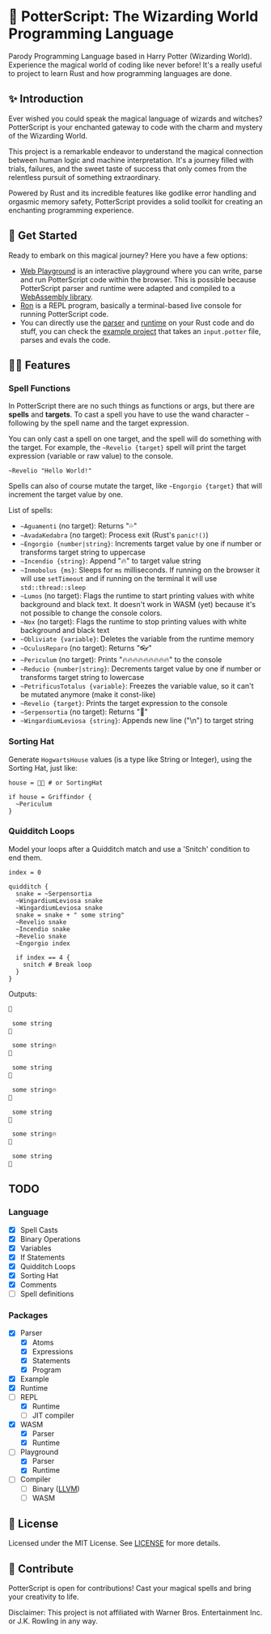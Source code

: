 # 🧙 PotterScript: The Wizarding World Programming Language

Parody Programming Language based in Harry Potter (Wizarding World). Experience the magical world of coding like never before! It's a really useful to project to learn Rust and how programming languages are done.

## ✨ Introduction

Ever wished you could speak the magical language of wizards and witches? PotterScript is your enchanted gateway to code with the charm and mystery of the Wizarding World.

This project is a remarkable endeavor to understand the magical connection between human logic and machine interpretation. It's a journey filled with trials, failures, and the sweet taste of success that only comes from the relentless pursuit of something extraordinary.

Powered by Rust and its incredible features like godlike error handling and orgasmic memory safety, PotterScript provides a solid toolkit for creating an enchanting programming experience.

## 🚀 Get Started

Ready to embark on this magical journey? Here you have a few options:

- [Web Playground](https://potterscript.fmiras.com) is an interactive playground where you can write, parse and run PotterScript code within the browser. This is possible because PotterScript parser and runtime were adapted and compiled to a [WebAssembly library](wasm).
- [Ron](ron) is a REPL program, basically a terminal-based live console for running PotterScript code.
- You can directly use the [parser](parser) and [runtime](runtime) on your Rust code and do stuff, you can check the [example project](example) that takes an `input.potter` file, parses and evals the code.

## 🧙‍♂️ Features

### Spell Functions

In PotterScript there are no such things as functions or args, but there are **spells** and **targets**. To cast a spell you have to use the wand character `~` following by the spell name and the target expression.

You can only cast a spell on one target, and the spell will do something with the target. For example, the `~Revelio {target}` spell will print the target expression (variable or raw value) to the console.

```potter
~Revelio "Hello World!"
```

Spells can also of course mutate the target, like `~Engorgio {target}` that will increment the target value by one.

List of spells:

- `~Aguamenti` (no target): Returns "💦"
- `~AvadaKedabra` (no target): Process exit (Rust's `panic!()`)
- `~Engorgio {number|string}`: Increments target value by one if number or transforms target string to uppercase
- `~Incendio {string}`: Append "🔥" to target value string
- `~Inmobolus {ms}`: Sleeps for `ms` milliseconds. If running on the browser it will use `setTimeout` and if running on the terminal it will use `std::thread::sleep`
- `~Lumos` (no target): Flags the runtime to start printing values with white background and black text. It doesn't work in WASM (yet) because it's not possible to change the console colors.
- `~Nox` (no target): Flags the runtime to stop printing values with white background and black text
- `~Obliviate {variable}`: Deletes the variable from the runtime memory
- `~OculusReparo` (no target): Returns "👓"
- `~Periculum` (no target): Prints "🔥🔥🔥🔥🔥🔥🔥🔥🔥" to the console
- `~Reducio {number|string}`: Decrements target value by one if number or transforms target string to lowercase
- `~PetrificusTotalus {variable}`: Freezes the variable value, so it can't be mutated anymore (make it const-like)
- `~Revelio {target}`: Prints the target expression to the console
- `~Serpensortia` (no target): Returns "🐍"
- `~WingardiumLeviosa {string}`: Appends new line ("\n") to target string

### Sorting Hat

Generate `HogwartsHouse` values (is a type like String or Integer), using the Sorting Hat, just like:

```potter
house = 🎩✨ # or SortingHat

if house = Griffindor {
  ~Periculum
}
```

### Quidditch Loops

Model your loops after a Quidditch match and use a 'Snitch' condition to end them.

```potter
index = 0

quidditch {
  snake = ~Serpensortia
  ~WingardiumLeviosa snake
  ~WingardiumLeviosa snake
  snake = snake + " some string"
  ~Revelio snake
  ~Incendio snake
  ~Revelio snake
  ~Engorgio index

  if index == 4 {
    snitch # Break loop
  }
}
```

Outputs:

```bash
🐍

 some string
🐍

 some string🔥
🐍

 some string
🐍

 some string🔥
🐍

 some string
🐍

 some string🔥
🐍

 some string
🐍
```

## TODO

### Language

- [x] Spell Casts
- [x] Binary Operations
- [x] Variables
- [x] If Statements
- [x] Quidditch Loops
- [x] Sorting Hat
- [x] Comments
- [ ] Spell definitions

### Packages

- [x] Parser
  - [x] Atoms
  - [x] Expressions
  - [x] Statements
  - [x] Program
- [x] Example
- [x] Runtime
- [ ] REPL
  - [x] Runtime
  - [ ] JIT compiler
- [x] WASM
  - [x] Parser
  - [x] Runtime
- [ ] Playground
  - [x] Parser
  - [x] Runtime
- [ ] Compiler
  - [ ] Binary ([LLVM](https://llvm.org))
  - [ ] WASM

## 📜 License

Licensed under the MIT License. See [LICENSE](LICENSE.md) for more details.

## 🌟 Contribute

PotterScript is open for contributions! Cast your magical spells and bring your creativity to life.

Disclaimer: This project is not affiliated with Warner Bros. Entertainment Inc. or J.K. Rowling in any way.

